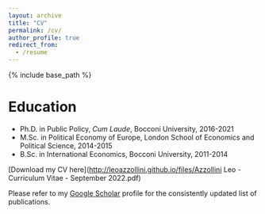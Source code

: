 ```yaml
---
layout: archive
title: "CV"
permalink: /cv/
author_profile: true
redirect_from:
  - /resume
---
```


{% include base_path %}

Education
======
* Ph.D. in Public Policy, _Cum Laude_, Bocconi University, 2016-2021
* M.Sc. in Political Economy of Europe, London School of Economics and Political Science, 2014-2015
* B.Sc. in International Economics, Bocconi University, 2011-2014

[Download my CV here](http://leoazzollini.github.io/files/Azzollini Leo - Curriculum Vitae - September 2022.pdf)

Please refer to my [Google Scholar](https://scholar.google.it/citations?user=L7G4WvsAAAAJ&hl=it&oi=ao) profile for the consistently updated list of publications.
